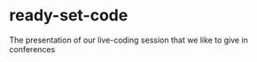 ready-set-code
==============

The presentation of our live-coding session that we like to give in conferences
